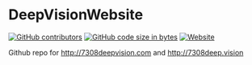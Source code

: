 # DeepVisionWebsite

[![GitHub contributors](https://img.shields.io/github/contributors/DeepVisionFRC/DeepVisionWebsite.svg)](https://github.com/DeepVisionFRC/2018RobotCode)
[![GitHub code size in bytes](https://img.shields.io/github/languages/code-size/DeepVisionFRC/DeepVisionWebsite.svg)](https://github.com/DeepVisionFRC/2018RobotCode)
[![Website](https://img.shields.io/website-up-down-green-red/http/7308deepvision.com.svg?label=7308deepvision.com)](http://7308deep.vision)

Github repo for http://7308deepvision.com and http://7308deep.vision
